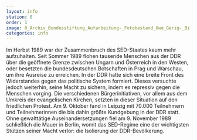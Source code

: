 ```yaml
---
layout: info
station: 0
order: 1
image: 0_Archiv_Bundesstiftung_Aufarbeitung-_Fotobestand_Uwe_Gerig-_Bild_5093
categories: info
---
```

Im Herbst 1989 war der Zusammenbruch des SED-Staates kaum mehr aufzuhalten. Seit Sommer 1989 flohen tausende Menschen aus der DDR &uuml;ber die ge&ouml;ffnete Grenze zwischen Ungarn und &Ouml;sterreich in den Westen, oder besetzten die bundesdeutschen Botschaften in Prag und Warschau, um ihre Ausreise zu erreichen. In der DDR hatte sich eine breite Front des Widerstandes gegen das politische System formiert. Dieses versuchte jedoch weiterhin, seine Macht zu sichern, indem es repressiv gegen die Menschen vorging. Die verschiedenen B&uuml;rgerinitiativen, vor allem aus dem Umkreis der evangelischen Kirchen, setzten in dieser Situation auf den friedlichen Protest. Am 9. Oktober fand in Leipzig mit 70.000 Teilnehmern und Teilnehmerinnen die bis dahin gr&ouml;&szlig;te Kundgebung in der DDR statt. Ohne gewaltt&auml;tige Auseinandersetzungen fiel am 9. November 1989 schlie&szlig;lich die Mauer in Berlin, womit das SED-Regime eine der wichtigsten St&uuml;tzen seiner Macht verlor: die Isolierung der DDR-Bev&ouml;lkerung.